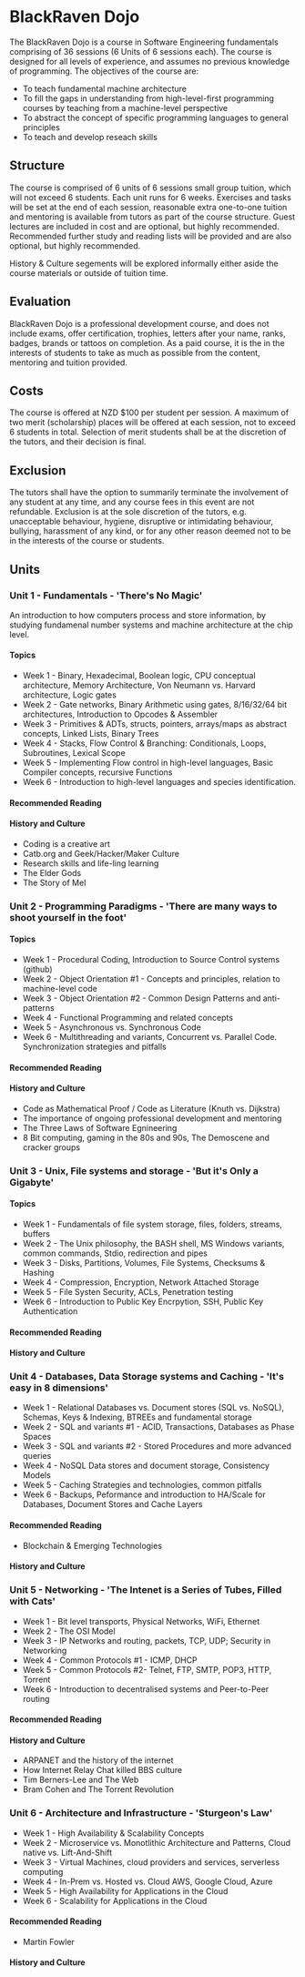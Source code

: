 # BlackRaven Dojo

The BlackRaven Dojo is a course in Software Engineering fundamentals comprising of 36 sessions (6 Units of 6 sessions each). The course is designed for all levels of experience, and assumes no previous knowledge of programming. The objectives of the course are:

* To teach fundamental machine architecture
* To fill the gaps in understanding from high-level-first programming courses by teaching from a machine-level perspective
* To abstract the concept of specific programming languages to general principles 
* To teach and develop reseach skills

## Structure

The course is comprised of 6 units of 6 sessions small group tuition, which will not exceed 6 students. Each unit runs for 6 weeks. Exercises and tasks will be set at the end of each session, reasonable extra one-to-one tuition and mentoring is available from tutors as part of the course structure. Guest lectures are included in cost and are optional, but highly recommended. Recommended further study and reading lists will be provided and are also optional, but highly recommended.

History & Culture segements will be explored informally either aside the course materials or outside of tuition time.

## Evaluation

BlackRaven Dojo is a professional development course, and does not include exams, offer certification, trophies, letters after your name, ranks, badges, brands or tattoos on completion. As a paid course, it is the in the interests of students to take as much as possible from the content, mentoring and tuition provided.

## Costs

The course is offered at NZD $100 per student per session. A maximum of two merit (scholarship) places will be offered at each session, not to exceed 6 students in total. Selection of merit students shall be at the discretion of the tutors, and their decision is final.

## Exclusion

The tutors shall have the option to summarily terminate the involvement of any student at any time, and any course fees in this event are not refundable. Exclusion is at the sole discretion of the tutors, e.g. unacceptable behaviour, hygiene, disruptive or intimidating behaviour, bullying, harassment of any kind, or for any other reason deemed not to be in the interests of the course or students. 

## Units

### Unit 1 - Fundamentals - 'There's No Magic'
An introduction to how computers process and store information, by studying fundamenal number systems and machine architecture at the chip level.

#### Topics
* Week 1 - Binary, Hexadecimal, Boolean logic, CPU conceptual architecture, Memory Architecture, Von Neumann vs. Harvard architecture, Logic gates
* Week 2 - Gate networks, Binary Arithmetic using gates, 8/16/32/64 bit architectures, Introduction to Opcodes & Assembler
* Week 3 - Primitives & ADTs, structs, pointers, arrays/maps as abstract concepts, Linked Lists, Binary Trees
* Week 4 - Stacks, Flow Control & Branching: Conditionals, Loops, Subroutines, Lexical Scope
* Week 5 - Implementing Flow control in high-level languages, Basic Compiler concepts, recursive Functions
* Week 6 - Introduction to high-level languages and species identification. 

#### Recommended Reading

#### History and Culture
* Coding is a creative art 
* Catb.org and Geek/Hacker/Maker Culture
* Research skills and life-ling learning
* The Elder Gods
* The Story of Mel

### Unit 2 - Programming Paradigms - 'There are many ways to shoot yourself in the foot'

#### Topics
* Week 1 - Procedural Coding, Introduction to Source Control systems (github)
* Week 2 - Object Orientation #1 - Concepts and principles, relation to machine-level code
* Week 3 - Object Orientation #2 - Common Design Patterns and anti-patterns
* Week 4 - Functional Programming and related concepts
* Week 5 - Asynchronous vs. Synchronous Code
* Week 6 - Multithreading and variants, Concurrent vs. Parallel Code. Synchronization strategies and pitfalls

#### Recommended Reading

#### History and Culture
* Code as Mathematical Proof / Code as Literature (Knuth vs. Dijkstra)
* The importance of ongoing professional development and mentoring
* The Three Laws of Software Egnineering
* 8 Bit computing, gaming in the 80s and 90s, The Demoscene and cracker groups

### Unit 3 - Unix, File systems and storage - 'But it's Only a Gigabyte'

#### Topics
* Week 1 - Fundamentals of file system storage, files, folders, streams, buffers
* Week 2 - The Unix philosophy, the BASH shell, MS Windows variants, common commands, Stdio, redirection and pipes
* Week 3 - Disks, Partitions, Volumes, File Systems, Checksums & Hashing
* Week 4 - Compression, Encryption, Network Attached Storage
* Week 5 - File Systen Security, ACLs, Penetration testing
* Week 6 - Introduction to Public Key Encrpytion, SSH, Public Key Authentication

#### Recommended Reading
#### History and Culture

### Unit 4 - Databases, Data Storage systems and Caching - 'It's easy in 8 dimensions'

* Week 1 - Relational Databases vs. Document stores (SQL vs. NoSQL), Schemas, Keys & Indexing, BTREEs and fundamental storage
* Week 2 - SQL and variants #1 - ACID, Transactions, Databases as Phase Spaces
* Week 3 - SQL and variants #2 - Stored Procedures and more advanced queries
* Week 4 - NoSQL Data stores and document storage, Consistency Models
* Week 5 - Caching Strategies and technologies, common pitfalls
* Week 6 - Backups, Peformance and introduction to HA/Scale for Databases, Document Stores and Cache Layers

#### Recommended Reading
* Blockchain & Emerging Technologies

#### History and Culture

### Unit 5 - Networking - 'The Intenet is a Series of Tubes, Filled with Cats'

* Week 1 - Bit level transports, Physical Networks, WiFi, Ethernet
* Week 2 - The OSI Model
* Week 3 - IP Networks and routing, packets, TCP, UDP; Security in Networking
* Week 4 - Common Protocols #1 - ICMP, DHCP
* Week 5 - Common Protocols #2- Telnet, FTP, SMTP, POP3, HTTP, Torrent
* Week 6 - Introduction to decentralised systems and Peer-to-Peer routing

#### Recommended Reading

#### History and Culture
* ARPANET and the history of the internet
* How Internet Relay Chat killed BBS culture
* Tim Berners-Lee and The Web 
* Bram Cohen and The Torrent Revolution

### Unit 6 - Architecture and Infrastructure - 'Sturgeon's Law'

* Week 1 - High Availability & Scalability Concepts
* Week 2 - Microservice vs. Monotlithic Architecture and Patterns, Cloud native vs. Lift-And-Shift
* Week 3 - Virtual Machines, cloud providers and services, serverless computing
* Week 4 - In-Prem vs. Hosted vs. Cloud AWS, Google Cloud, Azure
* Week 5 - High Availability for Applications in the Cloud
* Week 6 - Scalability for Applications in the Cloud

#### Recommended Reading

* Martin Fowler
#### History and Culture